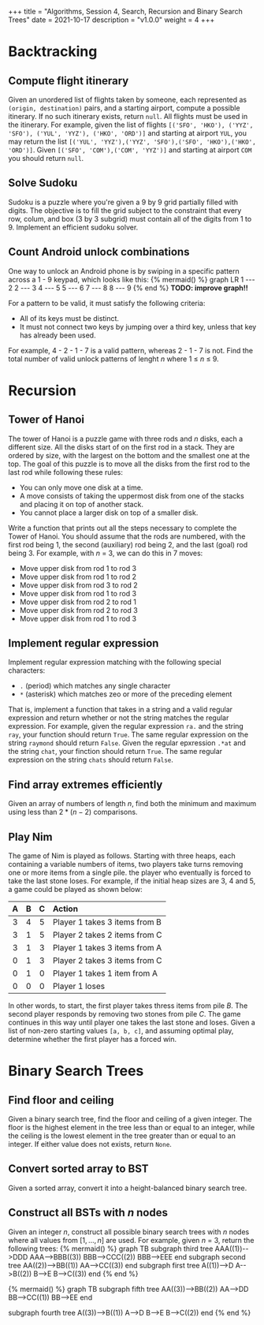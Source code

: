+++
title = "Algorithms, Session 4, Search, Recursion and Binary Search Trees"
date = 2021-10-17
description = "v1.0.0"
weight = 4
+++

# Backtracking

## **Compute flight itinerary**
Given an unordered list of flights taken by someone, each represented as `(origin, destination)` pairs, and a starting airport, compute a possible itinerary. If no such itinerary exists, return `null`. All flights must be used in the itinerary. For example, given the list of flights `[('SFO', 'HKO'), ('YYZ', 'SFO'), ('YUL', 'YYZ'), ('HKO', 'ORD')]` and starting at airport `YUL`, you may return the list `[('YUL', 'YYZ'),('YYZ', 'SFO'),('SFO', 'HKO'),('HKO', 'ORD')]`. Given `[('SFO', 'COM'),('COM', 'YYZ')]` and starting at airport `COM` you should return `null`.

## **Solve Sudoku**
Sudoku is a puzzle where you're given a 9 by 9 grid partially filled with digits. The objective is to fill the grid subject to the constraint that every row, colum, and box (3 by 3 subgrid) must contain all of the digits from 1 to 9.
Implement an efficient sudoku solver.

## **Count Android unlock combinations**
One way to unlock an Android phone is by swiping in a specific pattern across a $1$ - $9$ keypad, which looks like this:
{% mermaid() %}
  graph LR
      1 --- 2
      2 --- 3
      4 --- 5
      5 --- 6
      7 --- 8
      8 --- 9
{% end %}
**TODO: improve graph!!**

For a pattern to be valid, it must satisfy the following criteria:
- All of its keys must be distinct.
- It must not connect two keys by jumping over a third key, unless that key has already been used.

For example, $4$ - $2$ - $1$ - $7$ is a valid pattern, whereas $2$ - $1$ - $7$ is not.
Find the total number of valid unlock patterns of lenght $n$ where $1$ $\leq$ $n$ $\leq$ $9$.


# Recursion

## **Tower of Hanoi**
The tower of Hanoi is a puzzle game with three rods and $n$ disks, each a different size. All the disks start of on the first rod in a stack. They are ordered by size, with the largest on the bottom and the smallest one at the top.
The goal of this puzzle is to move all the disks from the first rod to the last rod while following these rules:
- You can only move one disk at a time.
-  A move consists of taking the uppermost disk from one of the stacks and placing it on top of another stack.
- You cannot place a larger disk on top of a smaller disk.

Write a function that prints out all the steps necessary to complete the Tower of Hanoi. You should assume that the rods are numbered, with the first rod being $1$, the second (auxiliary) rod being $2$, and the last (goal) rod being $3$.
For example, with $n$ = $3$, we can do this in 7 moves:
-  Move upper disk from rod $1$ to rod $3$
-  Move upper disk from rod $1$ to rod $2$
-  Move upper disk from rod $3$ to rod $2$
-  Move upper disk from rod $1$ to rod $3$
-  Move upper disk from rod $2$ to rod $1$
-  Move upper disk from rod $2$ to rod $3$
-  Move upper disk from rod $1$ to rod $3$

## **Implement regular expression**
Implement regular expression matching with the following special characters:
- `.` (period) which matches any single character
- `*` (asterisk) which matches zeo or more of the preceding element

That is, implement a function that takes in a string and a valid regular expression and return whether or not the string matches the regular expression.
For example, given the regular expression `ra.` and the string `ray`, your function should return `True`. The same regular expression on the string `raymond` should return `False`.
Given the regular epxression `.*at` and the string `chat`, your finction should return `True`. The same regular expression on the string `chats` should return `False`.

## **Find array extremes efficiently**
Given an array of numbers of length $n$, find both the minimum and maximum using less than $2 * (n-2)$ comparisons.

## **Play Nim**
The game of Nim is played as follows. Starting with three heaps, each containing a variable numbers of items, two players take turns removing one or more items from a single pile. the player who eventually is forced to take the last stone loses. For example, if the initial heap sizes are $3$, $4$ and $5$, a game could be played as shown below:

| A | B | C |   Action |
| :---: |  :---:  | :-----: |   :---------------  |
| 3 | 4 | 5 | Player 1 takes 3 items from B |
| 3 | 1 | 5 | Player 2 takes 2 items from C |
| 3 | 1 | 3 | Player 1 takes 3 items from A |
| 0 | 1 | 3 | Player 2 takes 3 items from C |
| 0 | 1 | 0 | Player 1 takes 1 item from A |
| 0 | 0 | 0 | Player 1 loses |

In other words, to start, the first player takes thress items from pile $B$. The second player responds by removing two stones from pile $C$. The game continues in this way until player one takes the last stone and loses.
Given a list of non-zero starting values `[a, b, c]`, and assuming optimal play, determine whether the first player has a forced win.


# Binary Search Trees

## **Find floor and ceiling**
Given a binary search tree, find the floor and ceiling of a given integer. The floor is the highest element in the tree less than or equal to an integer, while the ceiling is the lowest element in the tree greater than or equal to an integer. If either value does not exists, return `None`.

## **Convert sorted array to BST**
Given a sorted array, convert it into a height-balanced binary search tree.

## **Construct all BSTs with $n$ nodes**
Given an integer $n$, construct all possible binary search trees with $n$ nodes where all values from $[1, \ldots, n]$ are used.
For example, given $n$ = $3$, return the following trees:
{% mermaid() %}
graph TB
subgraph third tree
    AAA((1))-->DDD
    AAA-->BBB((3))
    BBB-->CCC((2))
    BBB-->EEE
end
subgraph second tree
    AA((2))-->BB((1))
    AA-->CC((3))
end
subgraph first tree
    A((1))-->D
    A-->B((2))
    B-->E
    B-->C((3))
end
{% end %}

{% mermaid() %}
graph TB
subgraph fifth tree
    AA((3))-->BB((2))
    AA-->DD
    BB-->CC((1))
    BB-->EE
end

subgraph fourth tree
    A((3))-->B((1))
    A-->D
    B-->E
    B-->C((2))
end
{% end %}


<!-- **TODO: clear graph !!!** -->
